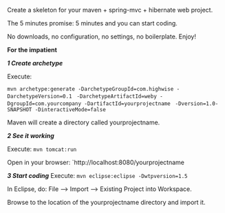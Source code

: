 Create a skeleton for your maven + spring-mvc + hibernate web project.

The 5 minutes promise: 5 minutes and you can start coding.

No downloads, no configuration, no settings, no boilerplate. Enjoy!

**For the impatient**

***1 Create archetype***

Execute:

`mvn archetype:generate -DarchetypeGroupId=com.highwise -DarchetypeVersion=0.1 `
`-DarchetypeArtifactId=weby -DgroupId=com.yourcompany -DartifactId=yourprojectname `
`-Dversion=1.0-SNAPSHOT -DinteractiveMode=false`

Maven will create a directory called yourprojectname.

***2 See it working***

Execute:
`mvn tomcat:run`

Open in your browser:
`http://localhost:8080/yourprojectname

***3 Start coding***
Execute:
`mvn eclipse:eclipse -Dwtpversion=1.5`

In Eclipse, do: File --> Import --> Existing Project into Workspace.

Browse to the location of the yourprojectname directory and import it.
